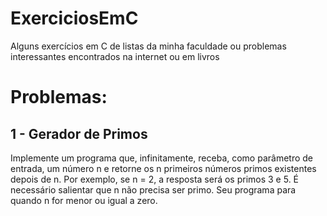 # ExerciciosEmC
Alguns exercícios em C de listas da minha faculdade ou problemas interessantes encontrados na internet ou em livros

# Problemas: 

  ## 1 - Gerador de Primos
  Implemente um programa que, infinitamente, receba, como parâmetro de entrada, um número
  n e retorne os n primeiros números primos existentes depois de n. Por exemplo, se n = 2, a
  resposta será os primos 3 e 5. É necessário salientar que n não precisa ser primo. Seu programa
  para quando n for menor ou igual a zero.
